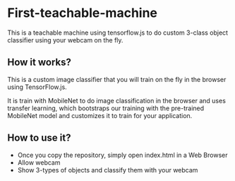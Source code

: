 # First-teachable-machine
This is a teachable machine using tensorflow.js to do custom 3-class object classifier using your webcam on the fly.

## How it works?

This is a custom image classifier that you will train on the fly in the browser using TensorFlow.js.

It is train with MobileNet to do image classification in the browser and uses transfer learning, which bootstraps our training with the pre-trained MobileNet model and customizes it to train for your application.


## How to use it?

- Once you copy the repository, simply open index.html in a Web Browser 
- Allow webcam
- Show 3-types of objects and classify them with your webcam

